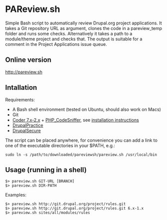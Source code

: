 PAReview.sh
===========

Simple Bash script to automatically review Drupal.org project applications. It
takes a Git repository URL as argument, clones the code in a pareview_temp
folder and runs some checks. Alternatively it takes a path to a module/theme
project and checks that. The output is suitable for a comment in the Project
Applications issue queue.

Online version
--------------
http://pareview.sh

Intallation
-----------

Requirements:
- A Bash shell environment (tested on Ubuntu, should also work on Macs)
- Git
- [Coder 7.x-2.x](http://drupal.org/project/coder) + [PHP_CodeSniffer](https://github.com/squizlabs/PHP_CodeSniffer), see [installation instructions](https://drupal.org/node/1419988)
- [DrupalPractice](https://github.com/klausi/drupalpractice)
- [DrupalSecure](http://drupal.org/sandbox/coltrane/1921926)


The script can be placed anywhere, for convenience you can add a link to one of
the executable directories in your $PATH, e.g.:

    sudo ln -s /path/to/downloaded/pareviewsh/pareview.sh /usr/local/bin


Usage (running in a shell)
--------------------------

    $> pareview.sh GIT-URL [BRANCH]
    $> pareview.sh DIR-PATH

Examples:
    
    $> pareview.sh http://git.drupal.org/project/rules.git
    $> pareview.sh http://git.drupal.org/project/rules.git 6.x-1.x
    $> pareview.sh sites/all/modules/rules
